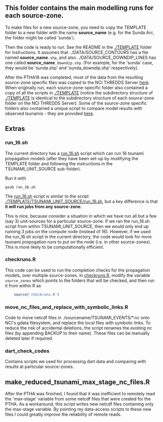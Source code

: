 This folder contains the main modelling runs for each source-zone.
-------------------------------------------------------------------

To make files for a new source-zone, you need to copy the TEMPLATE folder to a
new folder with the name **source_name** (e.g. for the Sunda Arc, the folder might
be called 'sunda').

Then the code is ready to run. See the README in the [./TEMPLATE](./TEMPLATE) 
folder for instructions. It assumes that ../DATA/SOURCE_CONTOURS has a
file named **source_name**`.shp`, and also ../DATA/SOURCE_DOWNDIP_LINES has one
called **source_name**`_downdip.shp`. (For example, for the 'sunda' case, they
would be 'sunda.shp' and 'sunda_downdip.shp' respectively). 

After the PTHA18 was completed, most of the data from the resulting source-zone
specific files was copied to the NCI THREDDS Server [here](https://thredds.nci.org.au/thredds/catalog/fj6/PTHA/AustPTHA_1/SOURCE_ZONES/catalog.xml). When originally
run, each source-zone-specific folder also contained a copy of all the scripts
in [./TEMPLATE](./TEMPLATE) (notice the subdirectory structure of [./TEMPLATE](./TEMPLATE)
is identical to the subdirectory structure of each source-zone folder on the
NCI THREDDS Server). Some of the source-zone specific folders also contained a
unique script to compare model results with observed tsunamis - they are
provided [here](./dart_check_codes). 

## Extras

### run_16.sh

The current directory has a [run_16.sh](run_16.sh) script which can run 16 tsunami
propagation models (after they have been set-up by modifying the TEMPLATE
folder and following the instructions in the TSUNAMI_UNIT_SOURCE sub-folder).

Run it with

    qsub run_16.sh

The [run_16.sh](run_16.sh) script is similar to the script
[./TEMPLATE/TSUNAMI_UNIT_SOURCE/run_16.sh](./TEMPLATE/TSUNAMI_UNIT_SOURCE/run_16.sh),
but a key difference is that **it will run jobs from any source-zone**.

This is nice, because consider a situation in which we have run all but a few
(say 3) unit-sources for a particular source-zone. If we ran the run_16.sh
script from within TSUNAMI_UNIT_SOURCE, then we would only end up running 3
jobs on the compute node (instead of 16). However, if we used the run_16.sh
script in the current directory, the code would look for more tsunami
propogation runs to put on the node (i.e. in other source-zones).  This is more
likely to be computationally efficient. 

### checkruns.R

This code can be used to run the completion checks for the propagation models,
over multiple source-zones. In [checkruns.R](checkruns.R), modify the variable
`source_zones` which points to the folders that will be checked, and then
run it from within R as

```r
    source('checkruns.R')
```


### move_nc_files_and_replace_with_symbolic_links.R

Code to move netcdf files in ./sourcename/TSUNAMI_EVENTS/\*.nc onto NCI's gdata
filesystem, and replace the local files with symbolic links. To reduce the risk
of accidental deletions, the script renames the existing nc files (by appending
BACKUP to their name). These files can be manually deleted later if required.

### dart_check_codes

Contains scripts we used for processing dart data and comparing with results at
particular source-zones.

## make_reduced_tsunami_max_stage_nc_files.R

After the PTHA was finished, I found that it was inefficient to remotely read 
the 'max-stage' variable from some netcdf files that were created for the PTHA. 
As a workaround, this script writes new netcdf files containing only the
max-stage variable. By pointing my data-access scripts to these new files I could
greatly improve the reliability of remote reads.
